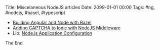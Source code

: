 Title: Miscelaneous NodeJS articles
Date: 2099-01-01 00:00
Tags: #ng, #nodejs, #basel, #typescript

* [Building Angular and Node with Bazel](http://www.syntaxsuccess.com/viewarticle/building-angular-and-node-with-bazel)
* [Adding CAPTCHA to Ionic with NodeJS Middleware](https://www.joshmorony.com/adding-captcha-to-ionic-with-nodejs-middleware/)
* Lib: [Node.js Application Configuration](https://github.com/lorenwest/node-config)

The End